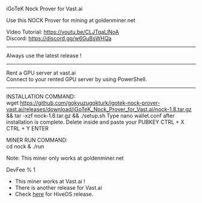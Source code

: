 iGoTeK Nock Prover for Vast.ai

Use this NOCK Prover for mining at goldenminer.net

Video Tutorial: https://youtu.be/CLJTqaLlNoA  
Discord: https://discord.gg/w6GuBsWHQa

*****

Always use the latest release !

*****

Rent a GPU server at vast.ai  
Connect to your rented GPU server by using PowerShell.

*****

INSTALLATION COMMAND:  
wget https://github.com/gokyuzugokturk/igotek-nock-prover-vast.ai/releases/download/iGoTeK_Nock_Prover_for_Vast.ai/nock-1.8.tar.gz && tar -xzf nock-1.8.tar.gz && ./setup.sh
Type nano wallet.conf after installation is complete.
Delete inside and paste your PUBKEY
CTRL + X
CTRL + Y
ENTER

MINER RUN COMMAND:  
cd nock & ./run

Note: This miner only works at goldenminer.net

DevFee % 1

* This miner works at Vast.ai !
* There is another release for Vast.ai
* Check [here](https://github.com/gokyuzugokturk/igotek-nock-prover-hiveos) for HiveOS release.

